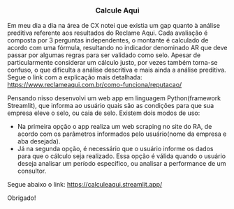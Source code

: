 <h3 align="center">Calcule Aqui</h3>

Em meu dia a dia na área de CX notei que existia um gap quanto à análise preditiva referente aos resultados do Reclame Aqui.
Cada avaliação é composta por 3 perguntas independentes, o montante é calculado de acordo com uma fórmula, resultando no indicador denominado AR que deve passar por algumas regras para ser validado como selo.
Apesar de particularmente considerar um cálculo justo, por vezes também torna-se confuso, o que dificulta a análise descritiva e mais ainda a análise preditiva.
Segue o link com a explicação mais detalhada: https://www.reclameaqui.com.br/como-funciona/reputacao/

Pensando nisso desenvolvi um web app em linguagem Python(framework Streamlit), que informa ao usuário quais são as condições para que sua empresa eleve o selo, ou caia de selo.
Existem dois modos de uso:
- Na primeira opção o app realiza um web scraping no site do RA, de acordo com os parâmetros informados pelo usuário(nome da empresa e aba desejada).
- Já na segunda opção, é necessário que o usuário informe os dados para que o cálculo seja realizado. Essa opção é válida quando o usuário deseja analisar um período específico, ou analisar a performance de um consultor.

Segue abaixo o link:
https://calculeaqui.streamlit.app/

Obrigado!
